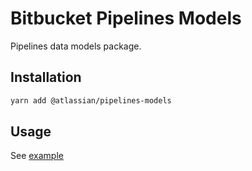 # Bitbucket Pipelines Models

Pipelines data models package.

## Installation

```sh
yarn add @atlassian/pipelines-models
```

## Usage

See [example](./src/examples.tsx)
